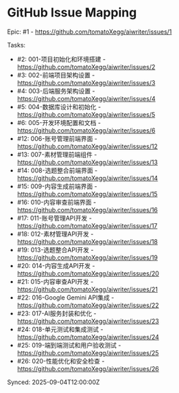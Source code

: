 # GitHub Issue Mapping

Epic: #1 - https://github.com/tomatoXegg/aiwriter/issues/1

Tasks:
- #2: 001-项目初始化和环境搭建 - https://github.com/tomatoXegg/aiwriter/issues/2
- #3: 002-前端项目架构设置 - https://github.com/tomatoXegg/aiwriter/issues/3
- #4: 003-后端服务架构设置 - https://github.com/tomatoXegg/aiwriter/issues/4
- #5: 004-数据库设计和初始化 - https://github.com/tomatoXegg/aiwriter/issues/5
- #6: 005-开发环境配置和文档 - https://github.com/tomatoXegg/aiwriter/issues/6
- #12: 006-账号管理前端界面 - https://github.com/tomatoXegg/aiwriter/issues/12
- #13: 007-素材管理前端组件 - https://github.com/tomatoXegg/aiwriter/issues/13
- #14: 008-选题整合前端界面 - https://github.com/tomatoXegg/aiwriter/issues/14
- #15: 009-内容生成前端界面 - https://github.com/tomatoXegg/aiwriter/issues/15
- #16: 010-内容审查前端界面 - https://github.com/tomatoXegg/aiwriter/issues/16
- #17: 011-账号管理API开发 - https://github.com/tomatoXegg/aiwriter/issues/17
- #18: 012-素材管理API开发 - https://github.com/tomatoXegg/aiwriter/issues/18
- #19: 013-选题整合API开发 - https://github.com/tomatoXegg/aiwriter/issues/19
- #20: 014-内容生成API开发 - https://github.com/tomatoXegg/aiwriter/issues/20
- #21: 015-内容审查API开发 - https://github.com/tomatoXegg/aiwriter/issues/21
- #22: 016-Google Gemini API集成 - https://github.com/tomatoXegg/aiwriter/issues/22
- #23: 017-AI服务封装和优化 - https://github.com/tomatoXegg/aiwriter/issues/23
- #24: 018-单元测试和集成测试 - https://github.com/tomatoXegg/aiwriter/issues/24
- #25: 019-端到端测试和用户验收测试 - https://github.com/tomatoXegg/aiwriter/issues/25
- #26: 020-性能优化和安全检查 - https://github.com/tomatoXegg/aiwriter/issues/26

Synced: 2025-09-04T12:00:00Z
